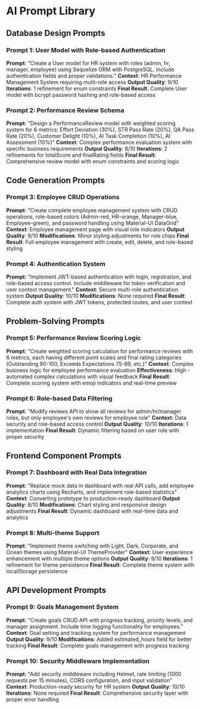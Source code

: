 # AI Prompt Library

## Database Design Prompts

### Prompt 1: User Model with Role-based Authentication
**Prompt**: "Create a User model for HR system with roles (admin, hr, manager, employee) using Sequelize ORM with PostgreSQL. Include authentication fields and proper validations."
**Context**: HR Performance Management System requiring multi-role access
**Output Quality**: 9/10
**Iterations**: 1 refinement for enum constraints
**Final Result**: Complete User model with bcrypt password hashing and role-based access

### Prompt 2: Performance Review Schema
**Prompt**: "Design a PerformanceReview model with weighted scoring system for 6 metrics: Effort Deviation (30%), STR Pass Rate (20%), QA Pass Rate (20%), Customer Delight (10%), AI Task Completion (10%), AI Assessment (10%)"
**Context**: Complex performance evaluation system with specific business requirements
**Output Quality**: 8/10
**Iterations**: 2 refinements for totalScore and finalRating fields
**Final Result**: Comprehensive review model with enum constraints and scoring logic

## Code Generation Prompts

### Prompt 3: Employee CRUD Operations
**Prompt**: "Create complete employee management system with CRUD operations, role-based colors (Admin-red, HR-orange, Manager-blue, Employee-green), and password handling using Material-UI DataGrid"
**Context**: Employee management page with visual role indicators
**Output Quality**: 9/10
**Modifications**: Minor styling adjustments for role chips
**Final Result**: Full employee management with create, edit, delete, and role-based styling

### Prompt 4: Authentication System
**Prompt**: "Implement JWT-based authentication with login, registration, and role-based access control. Include middleware for token verification and user context management."
**Context**: Secure multi-role authentication system
**Output Quality**: 10/10
**Modifications**: None required
**Final Result**: Complete auth system with JWT tokens, protected routes, and user context

## Problem-Solving Prompts

### Prompt 5: Performance Review Scoring Logic
**Prompt**: "Create weighted scoring calculation for performance reviews with 6 metrics, each having different point scales and final rating categories (Outstanding 90-100, Exceeds Expectations 75-89, etc.)"
**Context**: Complex business logic for employee performance evaluation
**Effectiveness**: High - automated complex calculations with visual feedback
**Final Result**: Complete scoring system with emoji indicators and real-time preview

### Prompt 6: Role-based Data Filtering
**Prompt**: "Modify reviews API to show all reviews for admin/hr/manager roles, but only employee's own reviews for employee role"
**Context**: Data security and role-based access control
**Output Quality**: 10/10
**Iterations**: 1 implementation
**Final Result**: Dynamic filtering based on user role with proper security

## Frontend Component Prompts

### Prompt 7: Dashboard with Real Data Integration
**Prompt**: "Replace mock data in dashboard with real API calls, add employee analytics charts using Recharts, and implement role-based statistics"
**Context**: Converting prototype to production-ready dashboard
**Output Quality**: 8/10
**Modifications**: Chart styling and responsive design adjustments
**Final Result**: Dynamic dashboard with real-time data and analytics

### Prompt 8: Multi-theme Support
**Prompt**: "Implement theme switching with Light, Dark, Corporate, and Ocean themes using Material-UI ThemeProvider"
**Context**: User experience enhancement with multiple theme options
**Output Quality**: 9/10
**Iterations**: 1 refinement for theme persistence
**Final Result**: Complete theme system with localStorage persistence

## API Development Prompts

### Prompt 9: Goals Management System
**Prompt**: "Create goals CRUD API with progress tracking, priority levels, and manager assignment. Include time logging functionality for employees."
**Context**: Goal setting and tracking system for performance management
**Output Quality**: 9/10
**Modifications**: Added estimated_hours field for better tracking
**Final Result**: Complete goals management with progress tracking

### Prompt 10: Security Middleware Implementation
**Prompt**: "Add security middleware including Helmet, rate limiting (1000 requests per 15 minutes), CORS configuration, and input validation"
**Context**: Production-ready security for HR system
**Output Quality**: 10/10
**Iterations**: None required
**Final Result**: Comprehensive security layer with proper error handling